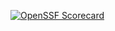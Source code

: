 [![OpenSSF Scorecard](https://api.scorecard.dev/projects/github.com/nvidia/nvrc/badge)](https://scorecard.dev/viewer/?uri=github.com/nvidia/nvrc)
